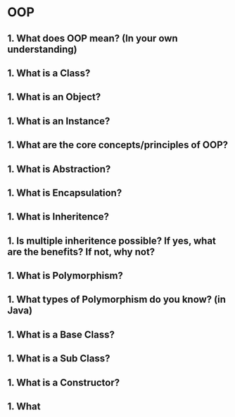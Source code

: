 # OOP

## 1. What does OOP mean? (In your own understanding)

## 1. What is a Class?

## 1. What is an Object?

## 1. What is an Instance?

## 1. What are the core concepts/principles of OOP?

## 1. What is Abstraction?

## 1. What is Encapsulation?

## 1. What is Inheritence?

## 1. Is multiple inheritence possible? If yes, what are the benefits? If not, why not?

## 1. What is Polymorphism?

## 1. What types of Polymorphism do you know? (in Java)

## 1. What is a Base Class?

## 1. What is a Sub Class?

## 1. What is a Constructor?

## 1. What
